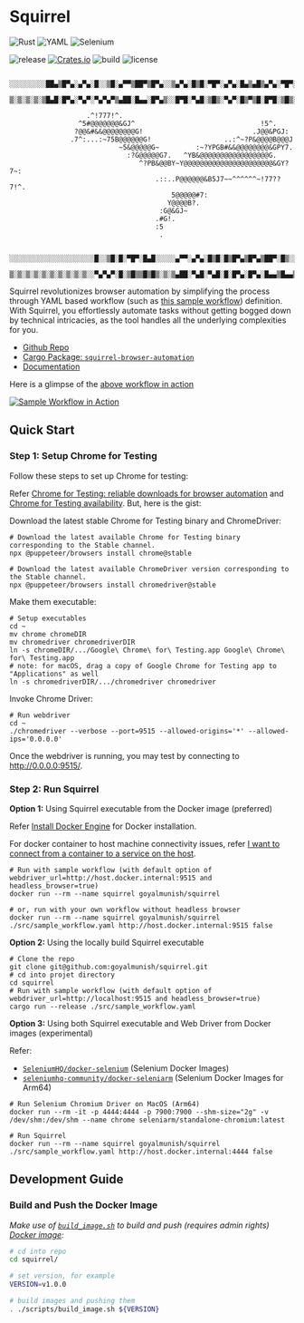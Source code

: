 # Squirrel

![Rust](https://img.shields.io/badge/rust-%23000000.svg?style=for-the-badge&logo=rust&logoColor=white)
![YAML](https://img.shields.io/badge/yaml-%23ffffff.svg?style=for-the-badge&logo=yaml&logoColor=151515)
![Selenium](https://img.shields.io/badge/-selenium-%43B02A?style=for-the-badge&logo=selenium&logoColor=white)

![release](https://img.shields.io/github/v/release/goyalmunish/squirrel)
[![Crates.io](https://img.shields.io/crates/v/shield-maker.svg)](https://crates.io/crates/shield-maker)
![build](https://img.shields.io/github/actions/workflow/status/goyalmunish/squirrel/ci.yaml?label=build)
![license](https://img.shields.io/github/license/goyalmunish/squirrel)

```ascii
    ░░░░░░░░░██▄▒█▀▄░▄▀▄░█░░▒█░▄▀▀▒██▀▒█▀▄░░▒▄▀▄░█▒█░▀█▀░▄▀▄░█▄▒▄█▒▄▀▄░▀█▀░█░▄▀▄░█▄░█░░░░░░░░
    ▒░▒░▒░▒░▒█▄█░█▀▄░▀▄▀░▀▄▀▄▀▒▄██░█▄▄░█▀▄▒░░█▀█░▀▄█░▒█▒░▀▄▀░█▒▀▒█░█▀█░▒█▒░█░▀▄▀░█▒▀█▒░▒░▒░▒░
    
                   .^!777!^.                                                        
                 ^5#@@@@@@@&GJ^                               !5^.                  
                ?@@&#&&@@@@@@@@G!                           .J@@&PGJ:               
               .7^:...:~75B@@@@@@G!                  ..:^~?P&@@@@B@@@J              
                           ~5&@@@@@G~         :~?YPGB#&&@@@@@@@@&GPY7.              
                             :?G@@@@@G7.   ^YB&@@@@@@@@@@@@@@@@@G.                  
                                ^?PB&@@BY~Y@@@@@@@@@@@@@@@@@@@@@@&GY?7~:            
                                    .::..P@@@@@@&B5J7~~^^^^^^~!77??7!^.             
                                        5@@@@@#7:                                   
                                       Y@@@@B?.                                     
                                     :G@&GJ~                                        
                                    .#G!.                                           
                                    :5                                              
                                     .
    
    ░░░░░░░░░░░░░░░░░░░░░█░░▒█░█░▀█▀░█▄█░░░░░▄▀▀░▄▀▄░█▒█░█▒█▀▄▒█▀▄▒██▀░█▒░░░░░░░░░░░░░░░░░░░░░
    ▒░▒░▒░▒░▒░▒░▒░▒░▒░▒░░▀▄▀▄▀░█░▒█▒▒█▒█▒░▒░▒▄██░▀▄█░▀▄█░█░█▀▄░█▀▄░█▄▄▒█▄▄▒░▒░▒░▒░▒░▒░▒░▒░▒░▒░
```

Squirrel revolutionizes browser automation by simplifying the process through YAML based workflow (such as [this sample workflow](./src/sample_workflow.yaml)) definition. With Squirrel, you effortlessly automate tasks without getting bogged down by technical intricacies, as the tool handles all the underlying complexities for you.

- [Github Repo](https://github.com/goyalmunish/squirrel)
- [Cargo Package: `squirrel-browser-automation`](https://crates.io/crates/squirrel-browser-automation)
- [Documentation](https://docs.rs/crate/squirrel-browser-automation/latest)

Here is a glimpse of the [above workflow in action](./assets/screen_recording_squirrel_sample_workflow_20240101.mp4)

[![Sample Workflow in Action](./assets/screen_recording_squirrel_sample_workflow_20240101_thumbnail.png)](./assets/screen_recording_squirrel_sample_workflow_20240101.mp4)

## Quick Start

### Step 1: Setup Chrome for Testing

Follow these steps to set up Chrome for testing:

Refer [Chrome for Testing: reliable downloads for browser automation](https://developer.chrome.com/blog/chrome-for-testing/) and [Chrome for Testing availability](https://googlechromelabs.github.io/chrome-for-testing/). But, here is the gist:

Download the latest stable Chrome for Testing binary and ChromeDriver:

```shell
# Download the latest available Chrome for Testing binary corresponding to the Stable channel.
npx @puppeteer/browsers install chrome@stable

# Download the latest available ChromeDriver version corresponding to the Stable channel.
npx @puppeteer/browsers install chromedriver@stable
```

Make them executable:

```shell
# Setup executables
cd ~
mv chrome chromeDIR
mv chromedriver chromedriverDIR
ln -s chromeDIR/.../Google\ Chrome\ for\ Testing.app Google\ Chrome\ for\ Testing.app
# note: for macOS, drag a copy of Google Chrome for Testing app to "Applications" as well
ln -s chromedriverDIR/.../chromedriver chromedriver
```

Invoke Chrome Driver:

```shell
# Run webdriver
cd ~
./chromedriver --verbose --port=9515 --allowed-origins='*' --allowed-ips='0.0.0.0'
```

Once the webdriver is running, you may test by connecting to http://0.0.0.0:9515/.

### Step 2: Run Squirrel

**Option 1:** Using Squirrel executable from the Docker image (preferred)

Refer [Install Docker Engine](https://docs.docker.com/engine/install/) for Docker installation.

For docker container to host machine connectivity issues, refer [I want to connect from a container to a service on the host](https://docs.docker.com/desktop/networking/#i-want-to-connect-from-a-container-to-a-service-on-the-host).

```shell
# Run with sample workflow (with default option of webdriver_url=http://host.docker.internal:9515 and headless_browser=true)
docker run --rm --name squirrel goyalmunish/squirrel

# or, run with your own workflow without headless browser
docker run --rm --name squirrel goyalmunish/squirrel ./src/sample_workflow.yaml http://host.docker.internal:9515 false
```

**Option 2:** Using the locally build Squirrel executable

```shell
# Clone the repo
git clone git@github.com:goyalmunish/squirrel.git
# cd into projet directory
cd squirrel
# Run with sample workflow (with default option of webdriver_url=http://localhost:9515 and headless_browser=true)
cargo run --release ./src/sample_workflow.yaml
```

**Option 3:** Using both Squirrel executable and Web Driver from Docker images (experimental)

Refer:

- [`SeleniumHQ/docker-selenium`](https://github.com/SeleniumHQ/docker-selenium) (Selenium Docker Images)
- [`seleniumhq-community/docker-seleniarm`](https://github.com/seleniumhq-community/docker-seleniarm) (Selenium Docker Images for Arm64)

```shell
# Run Selenium Chromium Driver on MacOS (Arm64)
docker run --rm -it -p 4444:4444 -p 7900:7900 --shm-size="2g" -v /dev/shm:/dev/shm --name chrome seleniarm/standalone-chromium:latest

# Run Squirrel
docker run --rm --name squirrel goyalmunish/squirrel ./src/sample_workflow.yaml http://host.docker.internal:4444 false
```

## Development Guide

### Build and Push the Docker Image

_Make use of [`build_image.sh`](./scripts/build_image.sh) to build and push (requires admin rights) [Docker image](https://hub.docker.com/r/goyalmunish/squirrel/tags):_

```sh
# cd into repo
cd squirrel/

# set version, for example
VERSION=v1.0.0

# build images and pushing them
. ./scripts/build_image.sh ${VERSION}
```
